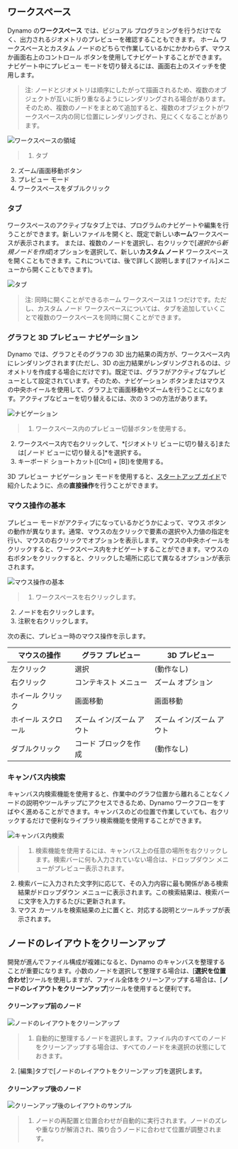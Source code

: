 

## ワークスペース

Dynamo の**ワークスペース** では、ビジュアル プログラミングを行うだけでなく、出力されるジオメトリのプレビューを確認することもできます。 ホーム ワークスペースとカスタム ノードのどちらで作業しているかにかかわらず、マウスか画面右上のコントロール ボタンを使用してナビゲートすることができます。ナビゲート中にプレビュー モードを切り替えるには、画面右上のスイッチを使用します。

> 注: ノードとジオメトリは順序にしたがって描画されるため、複数のオブジェクトが互いに折り重なるようにレンダリングされる場合があります。そのため、複数のノードをまとめて追加すると、複数のオブジェクトがワークスペース内の同じ位置にレンダリングされ、見にくくなることがあります。

![ワークスペースの領域](images/2-3/01-WorkspaceRegions.png)

> 1. タブ
2. ズーム/画面移動ボタン
3. プレビュー モード
4. ワークスペースをダブルクリック

### タブ

ワークスペースのアクティブなタブ上では、プログラムのナビゲートや編集を行うことができます。新しいファイルを開くと、既定で新しい**ホーム**ワークスペースが表示されます。 または、複数のノードを選択し、右クリックで[*選択から新規ノードを作成*]オプションを選択して、新しい**カスタム ノード** ワークスペースを開くこともできます。これについては、後で詳しく説明します([ファイル]メニューから開くこともできます)。

![タブ](images/2-3/02-Tabs.png)

> 注: 同時に開くことができるホーム ワークスペースは 1 つだけです。ただし、カスタム ノード ワークスペースについては、タブを追加していくことで複数のワークスペースを同時に開くことができます。

### グラフと 3D プレビュー ナビゲーション

Dynamo では、グラフとそのグラフの 3D 出力結果の両方が、ワークスペース内にレンダリングされます(ただし、3D の出力結果がレンダリングされるのは、ジオメトリを作成する場合にだけです)。既定では、グラフがアクティブなプレビューとして設定されています。そのため、ナビゲーション ボタンまたはマウスの中央ホイールを使用して、グラフ上で画面移動やズームを行うことになります。アクティブなビューを切り替えるには、次の 3 つの方法があります。

![ナビゲーション](images/2-3/03-PreviewNavigations.png)

> 1. ワークスペース内のプレビュー切替ボタンを使用する。
2. ワークスペース内で右クリックして、*[ジオメトリ ビューに切り替える]または[ノード ビューに切り替える]*を選択する。
3. キーボード ショートカット([Ctrl] + [B])を使用する。

3D プレビュー ナビゲーション モードを使用すると、[スタートアップ ガイド](2-6_the_quick_start_guide.md)で紹介したように、点の**直接操作**を行うことができます。

### マウス操作の基本

プレビュー モードがアクティブになっているかどうかによって、マウス ボタンの動作が異なります。通常、マウスの左クリックで要素の選択や入力値の指定を行い、マウスの右クリックでオプションを表示します。マウスの中央ホイールをクリックすると、ワークスペース内をナビゲートすることができます。マウスの右ボタンをクリックすると、クリックした場所に応じて異なるオプションが表示されます。

![マウス操作の基本](images/2-3/04-HelloMouse.png)

> 1. ワークスペースを右クリックします。
2. ノードを右クリックします。
3. 注釈を右クリックします。

次の表に、プレビュー時のマウス操作を示します。

|**マウスの操作**|**グラフ プレビュー**|**3D プレビュー**|
| -- | -- | -- |
|左クリック|選択|(動作なし)|
|右クリック|コンテキスト メニュー|ズーム オプション|
|ホイール クリック|画面移動|画面移動|
|ホイール スクロール|ズーム イン/ズーム アウト|ズーム イン/ズーム アウト|
|ダブルクリック|コード ブロックを作成|(動作なし)|

### キャンバス内検索

キャンバス内検索機能を使用すると、作業中のグラフ位置から離れることなくノードの説明やツールチップにアクセスできるため、Dynamo ワークフローをすばやく進めることができます。キャンバスのどの位置で作業していても、右クリックするだけで便利なライブラリ検索機能を使用することができます。

![キャンバス内検索](images/2-3/05-InCanvasSearch.png)

> 1. 検索機能を使用するには、キャンバス上の任意の場所を右クリックします。検索バーに何も入力されていない場合は、ドロップダウン メニューがプレビュー表示されます。
2. 検索バーに入力された文字列に応じて、その入力内容に最も関係がある検索結果がドロップダウン メニューに表示されます。この検索結果は、検索バーに文字を入力するたびに更新されます。
3. マウス カーソルを検索結果の上に置くと、対応する説明とツールチップが表示されます。

## ノードのレイアウトをクリーンアップ

開発が進んでファイル構成が複雑になると、Dynamo のキャンバスを整理することが重要になります。小数のノードを選択して整理する場合は、[**選択を位置合わせ**]ツールを使用しますが、ファイル全体をクリーンアップする場合は、[**ノードのレイアウトをクリーンアップ**]ツールを使用すると便利です。

#### クリーンアップ前のノード

![ノードのレイアウトをクリーンアップ](images/2-3/06-CleanupNodeLayout.png)

> 1. 自動的に整理するノードを選択します。ファイル内のすべてのノードをクリーンアップする場合は、すべてのノードを未選択の状態にしておきます。
2. [編集]タブで[ノードのレイアウトをクリーンアップ]を選択します。

#### クリーンアップ後のノード

![クリーンアップ後のレイアウトのサンプル](images/2-3/07-CleanupNodeLayout.png)

> 1. ノードの再配置と位置合わせが自動的に実行されます。ノードのズレや重なりが解消され、隣り合うノードに合わせて位置が調整されます。

